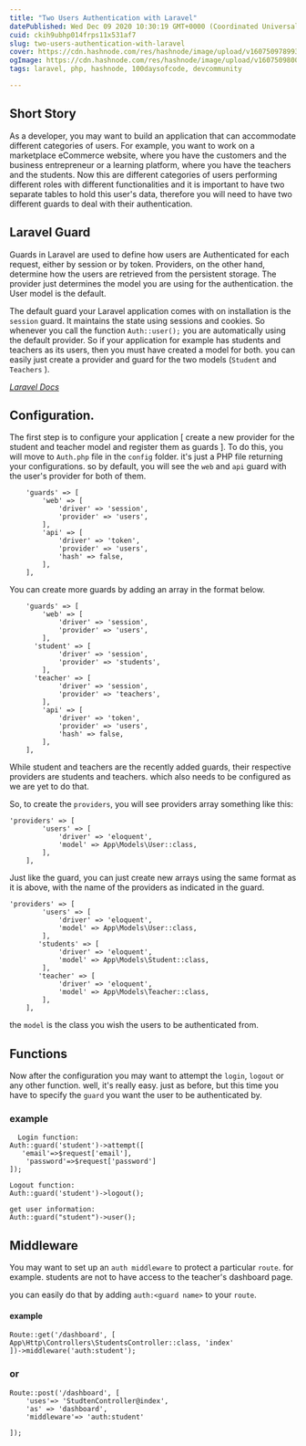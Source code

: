 ```yaml
---
title: "Two Users Authentication with Laravel"
datePublished: Wed Dec 09 2020 10:30:19 GMT+0000 (Coordinated Universal Time)
cuid: ckih9ubhp014frps11x531af7
slug: two-users-authentication-with-laravel
cover: https://cdn.hashnode.com/res/hashnode/image/upload/v1607509789933/DXyXan3yh.png
ogImage: https://cdn.hashnode.com/res/hashnode/image/upload/v1607509800984/ughWm5Zs1.png
tags: laravel, php, hashnode, 100daysofcode, devcommunity

---
```


## Short Story

As a developer, you may want to build an application that can accommodate different categories of users. For example, you want to work on a marketplace eCommerce website, where you have the customers and the business entrepreneur or a learning platform, where you have the teachers and the students. Now this are different categories of users performing different roles with different functionalities and it is important to have two separate tables to hold this user's data, therefore you will need to have two different guards to deal with their authentication.

## Laravel Guard

Guards in Laravel are used to define how users are Authenticated for each request, either by session or by token. Providers, on the other hand, determine how the users are retrieved from the persistent storage. The provider just determines the model you are using for the authentication. the User model is the default.

The default guard your Laravel application comes with on installation is the `session` guard. It maintains the state using sessions and cookies. So whenever you call the function `Auth::user();` you are automatically using the default provider. So if your application for example has students and teachers as its users, then you must have created a model for both. you can easily just create a provider and guard for the two models (`Student` and `Teachers` ).

[*Laravel Docs*](https://laravel.com/docs/7.x/authentication#:~:text=Guards%20define%20how%20users%20are,retrieved%20from%20your%20persistent%20storage.)

## Configuration.

The first step is to configure your application \[ create a new provider for the student and teacher model and register them as guards \]. To do this, you will move to `Auth.php` file in the `config` folder. it's just a PHP file returning your configurations. so by default, you will see the `web` and `api` guard with the user's provider for both of them.

```plaintext
    'guards' => [
        'web' => [
            'driver' => 'session',
            'provider' => 'users',
        ],
        'api' => [
            'driver' => 'token',
            'provider' => 'users',
            'hash' => false,
        ],
    ],
```

You can create more guards by adding an array in the format below.

```plaintext
    'guards' => [
        'web' => [
            'driver' => 'session',
            'provider' => 'users',
        ],
      'student' => [
            'driver' => 'session',
            'provider' => 'students',
        ],
      'teacher' => [
            'driver' => 'session',
            'provider' => 'teachers',
        ],
        'api' => [
            'driver' => 'token',
            'provider' => 'users',
            'hash' => false,
        ],
    ],
```

While student and teachers are the recently added guards, their respective providers are students and teachers. which also needs to be configured as we are yet to do that.

So, to create the `providers`, you will see providers array something like this:

```plaintext
'providers' => [
        'users' => [
            'driver' => 'eloquent',
            'model' => App\Models\User::class,
        ],
    ],
```

Just like the guard, you can just create new arrays using the same format as it is above, with the name of the providers as indicated in the guard.

```plaintext
'providers' => [
        'users' => [
            'driver' => 'eloquent',
            'model' => App\Models\User::class,
        ],
       'students' => [
            'driver' => 'eloquent',
            'model' => App\Models\Student::class,
        ],
       'teacher' => [
            'driver' => 'eloquent',
            'model' => App\Models\Teacher::class,
        ],
    ],
```

the `model` is the class you wish the users to be authenticated from.

## Functions

Now after the configuration you may want to attempt the `login`, `logout` or any other function. well, it's really easy. just as before, but this time you have to specify the `guard` you want the user to be authenticated by.

### example

```plaintext
  Login function:
Auth::guard('student')->attempt([
   'email'=>$request['email'],
    'password'=>$request['password']
]);

Logout function:
Auth::guard('student')->logout();

get user information:
Auth::guard("student")->user();
```

## Middleware

You may want to set up an `auth middleware` to protect a particular `route`. for example. students are not to have access to the teacher's dashboard page.

you can easily do that by adding `auth:<guard name>` to your `route`.

#### example

```plaintext
Route::get('/dashboard', [
App\Http\Controllers\StudentsController::class, 'index'
])->middleware('auth:student');
```

### or

```plaintext
Route::post('/dashboard', [ 
    'uses'=> 'StudtenController@index',
    'as' => 'dashboard',
    'middleware'=> 'auth:student'

]);
```